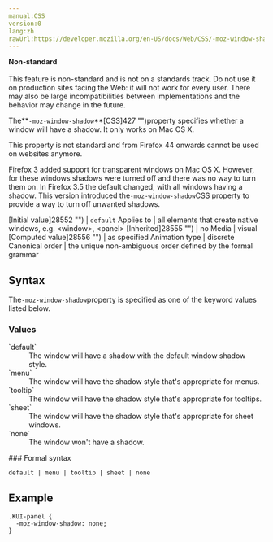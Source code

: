 ```yaml
---
manual:CSS
version:0
lang:zh
rawUrl:https://developer.mozilla.org/en-US/docs/Web/CSS/-moz-window-shadow
---
```






**Non-standard**<br></br>This feature is non-standard and is not on a standards track. Do not use it on production sites facing the Web: it will not work for every user. There may also be large incompatibilities between implementations and the behavior may change in the future.





The**`-moz-window-shadow`**[CSS]427 "")property specifies whether a window will have a shadow. It only works on Mac OS X.



This property is not standard and from Firefox 44 onwards cannot be used on websites anymore.




Firefox 3 added support for transparent windows on Mac OS X. However, for these windows shadows were turned off and there was no way to turn them on. In Firefox 3.5 the default changed, with all windows having a shadow. This version introduced the`-moz-window-shadow`CSS property to provide a way to turn off unwanted shadows.


[Initial value]28552 "") | `default` 
Applies to | all elements that create native windows, e.g. &lt;window&gt;, &lt;panel&gt; 
[Inherited]28555 "") | no 
Media | visual 
[Computed value]28556 "") | as specified 
Animation type | discrete 
Canonical order | the unique non-ambiguous order defined by the formal grammar 


## Syntax<a name="Syntax"></a>


The`-moz-window-shadow`property is specified as one of the keyword values listed below.


### Values<a name="Values"></a>
<dl><dt id=''>`default`</dt><dd>The window will have a shadow with the default window shadow style.</dd><dt id=''>`menu`</dt><dd>The window will have the shadow style that&#39;s appropriate for menus.</dd><dt id=''>`tooltip`</dt><dd>The window will have the shadow style that&#39;s appropriate for tooltips.</dd><dt id=''>`sheet`</dt><dd>The window will have the shadow style that&#39;s appropriate for sheet windows.</dd><dt id=''>`none`</dt><dd>The window won&#39;t have a shadow.</dd></dl>
### Formal syntax<a name="Formal_syntax"></a>

```
default | menu | tooltip | sheet | none
```

## Example<a name="Example"></a>

```
.KUI-panel {
  -moz-window-shadow: none;
}
```




